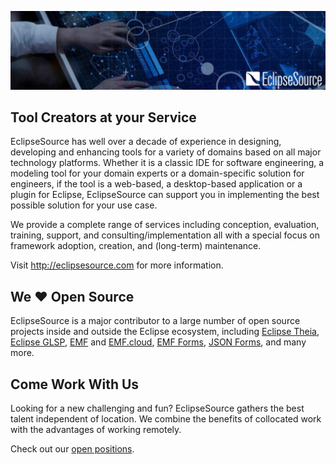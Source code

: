 ![EclipseSource](banner.jpg)

## Tool Creators at your Service

EclipseSource has well over a decade of experience in designing, developing and enhancing tools for a variety of domains based on all major technology platforms.
Whether it is a classic IDE for software engineering, a modeling tool for your domain experts or a domain-specific solution for engineers, if the tool is a web-based, a desktop-based application or a plugin for Eclipse, EclipseSource can support you in implementing the best possible solution for your use case.

We provide a complete range of services including conception, evaluation, training, support, and consulting/implementation all with a special focus on framework adoption, creation, and (long-term) maintenance.

Visit <http://eclipsesource.com> for more information.

## We :heart: Open Source

EclipseSource is a major contributor to a large number of open source projects inside and outside the Eclipse ecosystem, including [Eclipse Theia](https://github.com/eclipse-theia/theia), [Eclipse GLSP](https://github.com/eclipse-glsp/glsp), [EMF](https://www.eclipse.org/modeling/emf) and [EMF.cloud](https://www.eclipse.org/emfcloud), [EMF Forms](https://www.eclipse.org/ecp/emfforms), [JSON Forms](https://github.com/eclipsesource/jsonforms), and many more.

## Come Work With Us

Looking for a new challenging and fun?
EclipseSource gathers the best talent independent of location.
We combine the benefits of collocated work with the advantages of working remotely.

Check out our [open positions](https://eclipsesource.com/about/company/jobs).
